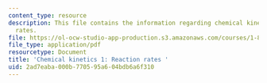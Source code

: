 ```yaml
---
content_type: resource
description: This file contains the information regarding chemical kinetics 1-reaction
  rates.
file: https://ol-ocw-studio-app-production.s3.amazonaws.com/courses/1-84j-atmospheric-chemistry-fall-2013/2ad7eaba000b770595a604bdb6a6f310_MIT1_84JF13_Lec2_kinetics1.pdf
file_type: application/pdf
resourcetype: Document
title: 'Chemical kinetics 1: Reaction rates '
uid: 2ad7eaba-000b-7705-95a6-04bdb6a6f310
---
```

